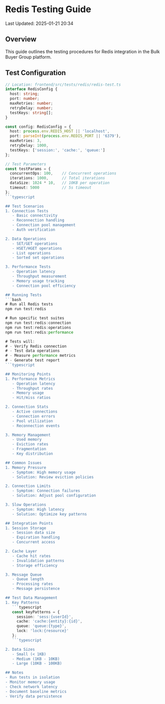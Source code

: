 # Redis Testing Guide

Last Updated: 2025-01-21 20:34

## Overview
This guide outlines the testing procedures for Redis integration in the Bulk Buyer Group platform.

## Test Configuration
```typescript
// Location: frontend/src/tests/redis/redis-test.ts
interface RedisConfig {
  host: string;
  port: number;
  maxRetries: number;
  retryDelay: number;
  testKeys: string[];
}

const config: RedisConfig = {
  host: process.env.REDIS_HOST || 'localhost',
  port: parseInt(process.env.REDIS_PORT || '6379'),
  maxRetries: 3,
  retryDelay: 1000,
  testKeys: ['session:', 'cache:', 'queue:']
};

// Test Parameters
const testParams = {
  concurrentOps: 100,    // Concurrent operations
  iterations: 1000,      // Total iterations
  dataSize: 1024 * 10,   // 10KB per operation
  timeout: 5000          // 5s timeout
};
```typescript

## Test Scenarios
1. Connection Tests
   - Basic connectivity
   - Reconnection handling
   - Connection pool management
   - Auth verification

2. Data Operations
   - SET/GET operations
   - HSET/HGET operations
   - List operations
   - Sorted set operations

3. Performance Tests
   - Operation latency
   - Throughput measurement
   - Memory usage tracking
   - Connection pool efficiency

## Running Tests
```bash
# Run all Redis tests
npm run test:redis

# Run specific test suites
npm run test:redis:connection
npm run test:redis:operations
npm run test:redis:performance

# Tests will:
# - Verify Redis connection
# - Test data operations
# - Measure performance metrics
# - Generate test report
```typescript

## Monitoring Points
1. Performance Metrics
   - Operation latency
   - Throughput rates
   - Memory usage
   - Hit/miss ratios

2. Connection Stats
   - Active connections
   - Connection errors
   - Pool utilization
   - Reconnection events

3. Memory Management
   - Used memory
   - Eviction rates
   - Fragmentation
   - Key distribution

## Common Issues
1. Memory Pressure
   - Symptom: High memory usage
   - Solution: Review eviction policies

2. Connection Limits
   - Symptom: Connection failures
   - Solution: Adjust pool configuration

3. Slow Operations
   - Symptom: High latency
   - Solution: Optimize key patterns

## Integration Points
1. Session Storage
   - Session data size
   - Expiration handling
   - Concurrent access

2. Cache Layer
   - Cache hit rates
   - Invalidation patterns
   - Storage efficiency

3. Message Queue
   - Queue length
   - Processing rates
   - Message persistence

## Test Data Management
1. Key Patterns
   ```typescript
   const keyPatterns = {
     session: 'sess:{userId}',
     cache: 'cache:{entity}:{id}',
     queue: 'queue:{type}',
     lock: 'lock:{resource}'
   };
   ```typescript

2. Data Sizes
   - Small (< 1KB)
   - Medium (1KB - 10KB)
   - Large (10KB - 100KB)

## Notes
- Run tests in isolation
- Monitor memory usage
- Check network latency
- Document baseline metrics
- Verify data persistence 